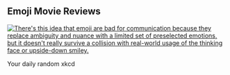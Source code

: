 ## Emoji Movie Reviews
[![There's this idea that emoji are bad for communication because they replace ambiguity and nuance with a limited set of preselected emotions, but it doesn't really survive a collision with real-world usage of the thinking face or upside-down smiley.](https://imgs.xkcd.com/comics/emoji_movie_reviews.png)](https://xkcd.com/1870/ "There's this idea that emoji are bad for communication because they replace ambiguity and nuance with a limited set of preselected emotions, but it doesn't really survive a collision with real-world usage of the thinking face or upside-down smiley.")

Your daily random xkcd
